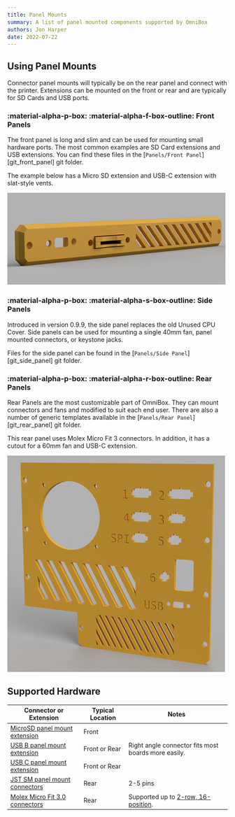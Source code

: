 ```yaml
---
title: Panel Mounts
summary: A list of panel mounted components supported by OmniBox
authors: Jon Harper
date: 2022-07-22
---
```


## Using Panel Mounts

 Connector panel mounts will typically be on the rear panel and connect with the printer. Extensions can be mounted on the front or rear and are typically for SD Cards and USB ports.

### :material-alpha-p-box: :material-alpha-f-box-outline: Front Panels

The front panel is long and slim and can be used for mounting small hardware ports. The most common examples are SD Card extensions and USB extensions. You can find these files in the [`Panels/Front Panel`][git_front_panel] git folder.

The example below has a Micro SD extension and USB-C extension with slat-style vents.

![front panel example](../img/gallery_0.9.7/front_panel.png)

### :material-alpha-p-box: :material-alpha-s-box-outline: Side Panels

Introduced in version 0.9.9, the side panel replaces the old Unused CPU Cover. Side panels can be used for mounting a single 40mm fan, panel mounted connectors, or keystone jacks.

Files for the side panel can be found in the [`Panels/Side Panel`][git_side_panel] git folder.

### :material-alpha-p-box: :material-alpha-r-box-outline: Rear Panels

Rear Panels are the most customizable part of OmniBox. They can mount connectors and fans and modified to suit each end user. There are also a number of generic templates available in the [`Panels/Rear Panel`][git_rear_panel] git folder.

This rear panel uses Molex Micro Fit 3 connectors. In addition, it has a cutout for a 60mm fan and USB-C extension.

![rear panel example](../img/gallery_0.9.7/panel_mounts.png)

## Supported Hardware

| Connector or Extension | Typical Location | Notes |
|------------------------|----------|-------|
| [MicroSD panel mount extension][5] | Front | |
| [USB B panel mount extension][4] | Front or Rear | Right angle connector fits most boards more easily. |
| [USB C panel mount extension][3] | Front or Rear | |
| [JST SM panel mount connectors][2] | Rear | 2-5 pins |
| [Molex Micro Fit 3.0 connectors][1] | Rear | Supported up to [2-row, 16-position][6]. |

[1]:  https://www.digikey.com/en/htmldatasheets/production/1626160/0/0/1/0430300007.html
[2]:  https://www.amazon.com/gp/product/B07D9HRDT6
[3]:  https://www.amazon.com/Poyiccot-Extension-Female-Extender-Straight/dp/B086W2R8Z6
[4]:  https://www.amazon.com/gp/product/B071P2BGK5
[5]:  https://www.amazon.com/gp/product/B07YYSP5F5
[6]: https://www.digikey.com/en/products/detail/molex/0430200200/252490
[7]: https://github.com/jon-harper/OmniBox/tree/main/Panels/Rear%20Panel
[8]: https://github.com/jon-harper/OmniBox/tree/main/Panels/Front%20Panel